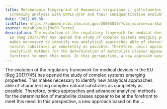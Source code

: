 ```yaml
---
title: Metabolomic fingerprint of Hamamelis virginiana L. gallotannins by suspect
  screening analysis with UHPLC-qToF and their semiquantitative evaluation
date: '2022-09-06'
linkTitle: https://pubmed.ncbi.nlm.nih.gov/36065819/?utm_source=curl&utm_medium=rss&utm_campaign=pubmed-2&utm_content=1Zkrxt7ktlCbHBXEV3v65xxSnkSWNsJ1A6Fq3gBniKhGfIUslK&fc=20210907212339&ff=20220907214957&v=2.17.8
source: metablomics[MeSH Terms]
description: The evolution of the regulatory framework for medical devices in the
  EU (Reg 2017/745) has opened the study of complex systems emerging properties. This
  makes necessary to identify new analytical approaches able of characterizing complex
  natural substrates as completely as possible. Therefore, omics approaches and advanced
  analytical methods for the determination of metabolite classes appear to be at the
  forefront to meet this need. In this perspective, a new approach based on the ...
---
```

The evolution of the regulatory framework for medical devices in the EU (Reg 2017/745) has opened the study of complex systems emerging properties. This makes necessary to identify new analytical approaches able of characterizing complex natural substrates as completely as possible. Therefore, omics approaches and advanced analytical methods for the determination of metabolite classes appear to be at the forefront to meet this need. In this perspective, a new approach based on the ...